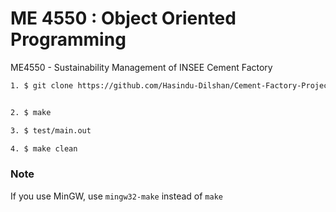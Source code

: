 # ME 4550 : Object Oriented Programming

ME4550 - Sustainability Management of INSEE Cement Factory

```bash
1. $ git clone https://github.com/Hasindu-Dilshan/Cement-Factory-Project-FOE-SLIIT.git

```

```bash

2. $ make

3. $ test/main.out

4. $ make clean

```

### Note
If you use MinGW, use `mingw32-make` instead of `make`